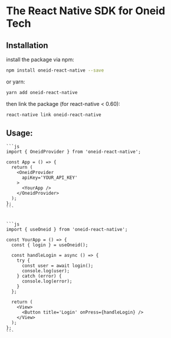 # The React Native SDK for Oneid Tech

## Installation
  install the package via npm:
  ```bash
  npm install oneid-react-native --save
  ```
  or yarn:
  ```bash
  yarn add oneid-react-native
  ```
  then link the package (for react-native < 0.60):
  ```bash
  react-native link oneid-react-native
  ```
## Usage:
    ```js
    import { OneidProvider } from 'oneid-react-native';

    const App = () => {
      return (
        <OneidProvider
          apiKey='YOUR_API_KEY'
        >
          <YourApp />
        </OneidProvider>
      );
    };
    ```
    

    ```js
    import { useOneid } from 'oneid-react-native';

    const YourApp = () => {
      const { login } = useOneid();

      const handleLogin = async () => {
        try {
          const user = await login();
          console.log(user);
        } catch (error) {
          console.log(error);
        }
      };

      return (
        <View>
          <Button title='Login' onPress={handleLogin} />
        </View>
      );
    };
    ```
